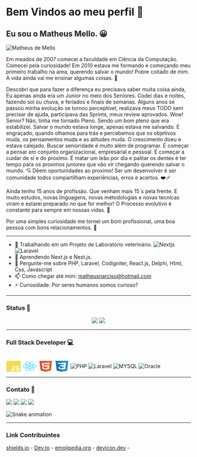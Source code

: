 # Bem Vindos ao meu perfil 👋

## Eu sou o Matheus Mello. 😀

![Matheus de Mello](https://images.weserv.nl/?url=avatars.githubusercontent.com/u/1126417?v=4&h=150&w=150&fit=cover&mask=circle&maxage=7d)



Em meados de 2007 comecei a faculdade em Ciência da Computação. Comecei pela curiosidade! Em 2010 estava me formando e começando meu primeiro trabalho na area, querendo salvar o mundo! Pobre coitado de mim. A vida ainda vai me ensinar algumas coisas. 🚀

Descobri que para fazer a diferença eu precisava saber muita coisa ainda, Eu apenas ainda era um Junior no meio dos Seniores. Codei dias e noites, fazendo sol ou chuva, e feriados e finais de semanas. Alguns anos se passou minha evolução se tornou perceptível, realizava meus TODO sem precisar de ajuda, participava das Sprints, meus review aprovados. Wow! Senior? Não, tinha me tornado Pleno. Sendo um bom pleno que era estabilizei. Salvar o mundo estava longe, apenas estava me salvando. É engraçado, quando olhamos para trás e percebemos que os objetivos muda, os pensamentos muda e as atitudes muda. O crescimento doeu e estava calejado. Buscar senioridade é muito além de programar. É começar a pensar em conjunto organizacional, empresárial e pessoal. É começar a cuidar de sí e do proximo. É matar um leão por dia e palitar os dentes é ter tempo para os proximos juniores que vão vir chegando querendo salvar o mundo. 💘
Dêem oportunidades ao proximo! Ser um desenvolver é ser comunidade todos compartilham experiências, erros e acertos. ❤️‍🩹

Ainda tenho 15 anos de profissão. Que venham mais 15´s pela frente. E muito estudos, novas linguagens, novas métodologias e novas tecnicas viram e estarei preparado no que for melhor! O Processo evolutivo é constante para sempre em nossas vidas. 🧗

Por uma simples curiosidade me tornei um bom profissional, uma boa pessoa com bons relacionamentos. 🎻

<hr />

- 🔭 Trabalhando em um Projeto de Laboratório veterinário. 
            <img src="https://cdn.jsdelivr.net/gh/devicons/devicon/icons/nextjs/nextjs-original.svg" width='15' hight='15' alt='Nextjs'/>
            <img src="https://cdn.jsdelivr.net/gh/devicons/devicon/icons/laravel/laravel-plain.svg" width='15' hight='15' alt='Laravel'/>
- 🌱 Aprendendo Next.js e Nest.js.
- 💬 Pergunte-me sobre PHP, Laravel, Codigniter, React.js, Delphi, Html, Css, Javascript
- 📫 Como chegar até mim: matheusnarciso@hotmail.com
- ⚡ Curiosidade: Por seres humanos somos curioso?

<hr />

### Status 🤖

<div align="center">
  <a href="https://github.com/MattMello88"><img height="180em" src="https://github-readme-stats.vercel.app/api?username=MattMello88&show_icons=true&theme=dracula&include_all_commits=true&count_private=true" /></a>
  <a href="https://github.com/MattMello88"><img height="180em" src="https://github-readme-stats.vercel.app/api/top-langs/?username=MattMello88&layout=compact&langs_count=7&theme=dracula" /></a>
</div>

<hr />

### Full Stack Developer 💻

<div style="display:inline_block">
  <br />
  <img align="center" alt="Javascript" height="30" width="40" src="https://raw.githubusercontent.com/devicons/devicon/master/icons/javascript/javascript-plain.svg" />
  <img align="center" alt="ReactJS" height="30" width="40" src="https://raw.githubusercontent.com/devicons/devicon/master/icons/react/react-original.svg" />
  <img align="center" alt="HTML" height="30" width="40" src="https://raw.githubusercontent.com/devicons/devicon/master/icons/html5/html5-original.svg" />
  <img align="center" alt="CSS" height="30" width="40" src="https://raw.githubusercontent.com/devicons/devicon/master/icons/css3/css3-original.svg" />
  <img align="center" alt="PHP" height="30" width="40" src="https://cdn.jsdelivr.net/gh/devicons/devicon/icons/php/php-original.svg" />
  <img align="center" alt="Laravel" height="30" width="40" src="https://cdn.jsdelivr.net/gh/devicons/devicon/icons/laravel/laravel-plain.svg" />
  <img align="center" alt="MYSQL" height="30" width="40" src="https://cdn.jsdelivr.net/gh/devicons/devicon/icons/mysql/mysql-original.svg" />
  <img align="center" alt="Oracle" height="30" width="40" src="https://cdn.jsdelivr.net/gh/devicons/devicon/icons/oracle/oracle-original.svg" />
</div>

<hr />

### Contato 📱

<div> 
   <a href="https://instagram.com/mmello088" target="_blank"><img src="https://img.shields.io/badge/-Instagram-%23E4405F?style=for-the-badge&logo=instagram&logoColor=white" target="_blank"></a>
  <a href = "mailto:matheus.gnu@gmail.com"><img src="https://img.shields.io/badge/Gmail-D14836?style=for-the-badge&logo=gmail&logoColor=white" target="_blank"></a>
  <a href="https://www.linkedin.com/in/matheus-mello-4a717964" target="_blank"><img src="https://img.shields.io/badge/-LinkedIn-%230077B5?style=for-the-badge&logo=linkedin&logoColor=white" target="_blank"></a>  
  <a href="https://whatsa.me/5516991838523/?t=Ol%C3%A1%20Matheus%20vim%20atrav%C3%A9s%20do%20Github" target="_blank"><img src="https://img.shields.io/badge/WhatsApp-25D366?style=for-the-badge&logo=whatsapp&logoColor=white" target="_blank"></a>  
            
 ![Snake animation](https://github.com/MattMello88/MattMello88/blob/output/github-contribution-grid-snake.svg)
</div>

<hr />

### Link Contribuintes

[shields.io](https://shields.io/) -
[Dev.to](https://dev.to/envoy_/150-badges-for-github-pnk) -
[emojipedia.org](https://emojipedia.org/) -
[devicon.dev](https://devicon.dev/) -
